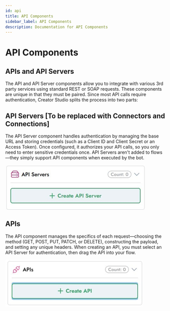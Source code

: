 ```yaml
---
id: api
title: API Components
sidebar_label: API Components
description: Documentation for API Components
---
```


# API Components

## APIs and API Servers 

The API and API Server components allow you to integrate with various 3rd party services using standard REST or SOAP requests. These components are unique in that they must be paired. Since most API calls require authentication, Creator Studio splits the process into two parts:

## API Servers [To be replaced with Connectors and Connections]

The API Server component handles authentication by managing the base URL and storing credentials (such as a Client ID and Client Secret or an Access Token). Once configured, it authorizes your API calls, so you only need to enter sensitive credentials once. API Servers aren't added to flows—they simply support API components when executed by the bot.

![API Server](../../../static/img/API%20Components/Api_Server.jpg)

## APIs

The API component manages the specifics of each request—choosing the method (GET, POST, PUT, PATCH, or DELETE), constructing the payload, and setting any unique headers. When creating an API, you must select an API Server for authentication, then drag the API into your flow.

![API](../../../static/img/API%20Components/API.jpg)
